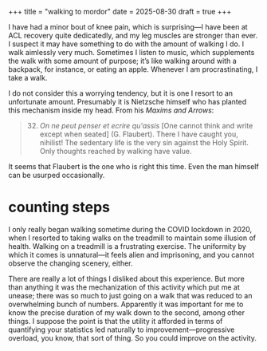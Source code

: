 +++
title = "walking to mordor"
date = 2025-08-30
draft = true
+++

I have had a minor bout of knee pain, which is surprising—I have been at ACL recovery quite dedicatedly, and my leg muscles are stronger than ever. I suspect it may have something to do with the amount of walking I do. I walk aimlessly very much. Sometimes I listen to music, which supplements the walk with some amount of purpose; it’s like walking around with a backpack, for instance, or eating an apple. Whenever I am procrastinating, I take a walk.

I do not consider this a worrying tendency, but it is one I resort to an unfortunate amount. Presumably it is Nietzsche himself who has planted this mechanism inside my head. From his *Maxims and Arrows*:

> 32. *On ne peut penser et ecrire qu'assis* [One cannot think and write except when seated] (G. Flaubert). There I have caught you, nihilist! The sedentary life is the very sin against the Holy Spirit. Only thoughts reached by walking have value.

It seems that Flaubert is the one who is right this time. Even the man himself can be usurped occasionally.

# counting steps

I only really began walking sometime during the COVID lockdown in 2020, when I resorted to taking walks on the treadmill to maintain some illusion of health. Walking on a treadmill is a frustrating exercise. The uniformity by which it comes is unnatural—it feels alien and imprisoning, and you cannot observe the changing scenery, either. 

There are really a lot of things I disliked about this experience. But more than anything it was the mechanization of this activity which put me at unease; there was so much to just going on a walk that was reduced to an overwhelming bunch of numbers. Apparently it was important for me to know the precise duration of my walk down to the second, among other things. I suppose the point is that the utility it afforded in terms of quantifying your statistics led naturally to improvement—progressive overload, you know, that sort of thing. So you could improve on the activity.
